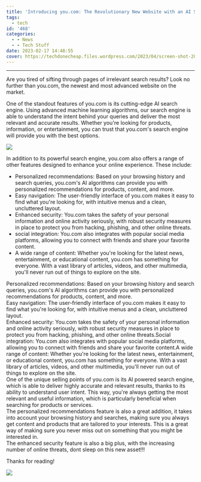 ```yaml
---
title: 'Introducing you.com: The Revolutionary New Website with an AI Search Engine'
tags:
  - tech
id: '468'
categories:
  - - News
  - - Tech Stuff
date: 2023-02-17 14:48:55
cover: https://techdonecheap.files.wordpress.com/2023/04/screen-shot-2023-01-19-at-10.49.02-pm.png
---
```


* * *

Are you tired of sifting through pages of irrelevant search results? Look no further than you.com, the newest and most advanced website on the market.

One of the standout features of you.com is its cutting-edge AI search engine. Using advanced machine learning algorithms, our search engine is able to understand the intent behind your queries and deliver the most relevant and accurate results. Whether you're looking for products, information, or entertainment, you can trust that you.com's search engine will provide you with the best options.

![](https://techdonecheap.files.wordpress.com/2023/04/screen-shot-2023-01-19-at-10.49.02-pm.png?w=742)

In addition to its powerful search engine, you.com also offers a range of other features designed to enhance your online experience. These include:

*   Personalized recommendations: Based on your browsing history and search queries, you.com's AI algorithms can provide you with personalized recommendations for products, content, and more.
*   Easy navigation: The user-friendly interface of you.com makes it easy to find what you're looking for, with intuitive menus and a clean, uncluttered layout.
*   Enhanced security: You.com takes the safety of your personal information and online activity seriously, with robust security measures in place to protect you from hacking, phishing, and other online threats.
*   social integration: You.com also integrates with popular social media platforms, allowing you to connect with friends and share your favorite content.
*   A wide range of content: Whether you're looking for the latest news, entertainment, or educational content, you.com has something for everyone. With a vast library of articles, videos, and other multimedia, you'll never run out of things to explore on the site.

  
  
Personalized recommendations: Based on your browsing history and search queries, you.com's AI algorithms can provide you with personalized recommendations for products, content, and more.  
Easy navigation: The user-friendly interface of you.com makes it easy to find what you're looking for, with intuitive menus and a clean, uncluttered layout.  
Enhanced security: You.com takes the safety of your personal information and online activity seriously, with robust security measures in place to protect you from hacking, phishing, and other online threats.Social integration: You.com also integrates with popular social media platforms, allowing you to connect with friends and share your favorite content.A wide range of content: Whether you're looking for the latest news, entertainment, or educational content, you.com has something for everyone. With a vast library of articles, videos, and other multimedia, you'll never run out of things to explore on the site.  
One of the unique selling points of you.com is its AI powered search engine, which is able to deliver highly accurate and relevant results, thanks to its ability to understand user intent. This way, you're always getting the most relevant and useful information, which is particularly beneficial when searching for products or services.  
The personalized recommendations feature is also a great addition, it takes into account your browsing history and searches, making sure you always get content and products that are tailored to your interests. This is a great way of making sure you never miss out on something that you might be interested in.  
The enhanced security feature is also a big plus, with the increasing number of online threats, dont sleep on this new asset!!!

Thanks for reading!

![](https://techdonecheap.files.wordpress.com/2023/04/techpredatormedbaner.png?w=723)